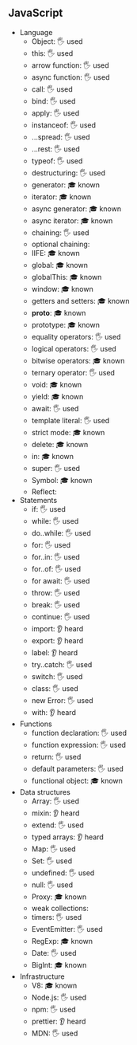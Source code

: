 ## JavaScript

- Language
  - Object: 🖐️ used
  - this: 🖐️ used
  - arrow function: 🖐️ used
  - async function: 🖐️ used
  - call: 🖐️ used
  - bind: 🖐️ used
  - apply: 🖐️ used
  - instanceof: 🖐️ used
  - ...spread: 🖐️ used
  - ...rest: 🖐️ used
  - typeof: 🖐️ used
  - destructuring: 🖐️ used
  - generator: 🎓 known
  - iterator: 🎓 known
  - async generator: 🎓 known
  - async iterator: 🎓 known
  - chaining: 🖐️ used
  - optional chaining:
  - IIFE: 🎓 known
  - global: 🎓 known
  - globalThis: 🎓 known
  - window: 🎓 known
  - getters and setters: 🎓 known
  - __proto__: 🎓 known
  - prototype: 🎓 known
  - equality operators: 🖐️ used
  - logical operators: 🖐️ used
  - bitwise operators: 🎓 known
  - ternary operator: 🖐️ used
  - void: 🎓 known
  - yield: 🎓 known
  - await: 🖐️ used
  - template literal: 🖐️ used
  - strict mode: 🎓 known
  - delete: 🎓 known
  - in: 🎓 known
  - super: 🖐️ used
  - Symbol: 🎓 known
  - Reflect:
- Statements
  - if: 🖐️ used
  - while: 🖐️ used
  - do..while: 🖐️ used
  - for: 🖐️ used
  - for..in: 🖐️ used
  - for..of: 🖐️ used
  - for await: 🖐️ used
  - throw: 🖐️ used
  - break: 🖐️ used
  - continue: 🖐️ used
  - import: 👂 heard
  - export: 👂 heard
  - label: 👂 heard
  - try..catch: 🖐️ used
  - switch: 🖐️ used
  - class: 🖐️ used
  - new Error: 🖐️ used
  - with: 👂 heard
- Functions
  - function declaration: 🖐️ used
  - function expression: 🖐️ used
  - return: 🖐️ used
  - default parameters: 🖐️ used
  - functional object: 🎓 known
- Data structures
  - Array: 🖐️ used
  - mixin: 👂 heard
  - extend: 🖐️ used
  - typed arrays: 👂 heard
  - Map: 🖐️ used
  - Set: 🖐️ used
  - undefined: 🖐️ used
  - null: 🖐️ used
  - Proxy: 🎓 known
  - weak collections:
  - timers: 🖐️ used
  - EventEmitter: 🖐️ used
  - RegExp: 🎓 known
  - Date: 🖐️ used
  - BigInt: 🎓 known
- Infrastructure
  - V8: 🎓 known
  - Node.js: 🖐️ used
  - npm: 🖐️ used
  - prettier: 👂 heard
  - MDN: 🖐️ used
